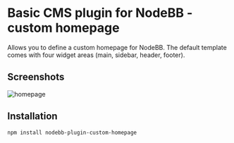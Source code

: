# Basic CMS plugin for NodeBB - custom homepage

Allows you to define a custom homepage for NodeBB. The default template comes with four widget areas (main, sidebar, header, footer).

## Screenshots

![homepage](http://i.imgur.com/GObRKQq.png)

## Installation

    npm install nodebb-plugin-custom-homepage
